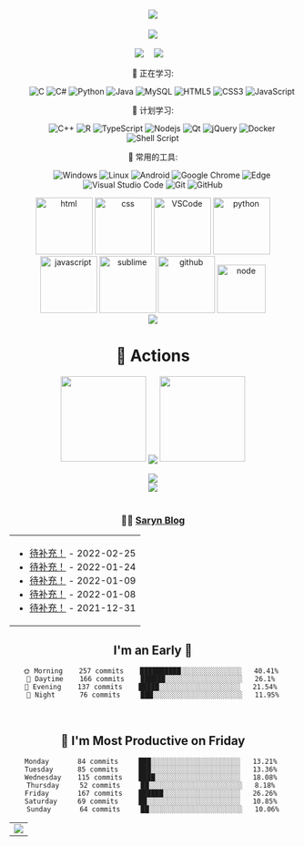<!-- 动态打字效果 -->
<h1 align="center">
  <a href="https://saryn.cn/">
    <img src="https://readme-typing-svg.herokuapp.com/?lines=console.log(%22Hello%2C%20World!%22);Saryn-Code%E7%A5%9D%E6%82%A8%E4%BB%8A%E5%A4%A9%E6%84%89%E5%BF%AB!&center=true&size=27">
  </a>
</h1>

<!-- 敲代码的图片 -->
<div align="center" ><img order-radius="100px" src="https://cdn.jsdelivr.net/gh/sun0225SUN/photos/images/202108300019556.gif"/></div>
<br>
  
<!-- 个人资料徽标 -->
<div align="center">
  <a href="https://saryn.cn/"><img src="https://img.shields.io/badge/website-%E4%B8%AA%E4%BA%BA%E7%BD%91%E7%AB%99-blue"></a>&emsp;
  <a href="https://space.bilibili.com/47217571/"><img src="https://img.shields.io/badge/bilibili-B%E7%AB%99-ff69b4"></a>&emsp;

💪 正在学习: 

&emsp;&emsp;
![C](https://img.shields.io/badge/c-%2300599C.svg?style=flat-square&logo=c&logoColor=white)
![C#](https://img.shields.io/badge/c%23-%23239120.svg?style=flat-square&logo=c-sharp&logoColor=white)
![Python](https://img.shields.io/badge/-Python-pink?style=flat-square&logo=Python)
![Java](https://img.shields.io/badge/-java-yellow?style=flat-square&logo=java)
![MySQL](https://img.shields.io/badge/mysql-%2300f.svg?style=flat-square&logo=mysql&logoColor=white)
![HTML5](https://img.shields.io/badge/-HTML5-E34F26?style=flat-square&logo=html5&logoColor=white)
![CSS3](https://img.shields.io/badge/-CSS3-1572B6?style=flat-square&logo=css3)
![JavaScript](https://img.shields.io/badge/-JavaScript-oringe?style=flat-square&logo=javascript)

🧠 计划学习:

&emsp;&emsp;
![C++](https://img.shields.io/badge/-C++-00599C?style=flat-square&logo=c)
![R](https://img.shields.io/badge/r-%23276DC3.svg?style=flat-square&logo=r&logoColor=white)
![TypeScript](https://img.shields.io/badge/typescript-%23007ACC.svg?style=flat-square&logo=typescript&logoColor=white)
![Nodejs](https://img.shields.io/badge/-Nodejs-c0ebd?style=flat-square&logo=Node.js)
![Qt](https://img.shields.io/badge/Qt-%23217346.svg?style=style=flat-square&logo=Qt&logoColor=white)
![jQuery](https://img.shields.io/badge/jquery-%230769AD.svg?style=style=flat-square&logo=jquery&logoColor=white)
![Docker](https://img.shields.io/badge/-Docker-FCC624?style=flat-square&logo=docker)
![Shell Script](https://img.shields.io/badge/shell_script-%4285F4.svg?style=style=flat-square&logo=gnu-bash&logoColor=white)

🧰 常用的工具:

&emsp;&emsp; 
![Windows](https://img.shields.io/badge/Windows-0078D6?style=flat-square&logo=windows&logoColor=white)
![Linux](https://img.shields.io/badge/Linux-FCC624?style=style=flat-square&logo=linux&logoColor=black)
![Android](https://img.shields.io/badge/Android-3DDC84?style=flat-square&logo=android&logoColor=white)
![Google Chrome](https://img.shields.io/badge/Chrome-4285F4?style=flat-square&logo=GoogleChrome&logoColor=white)
![Edge](https://img.shields.io/badge/Edge-0078D7?style=flat-square&logo=Microsoft-edge&logoColor=white)
![Visual Studio Code](https://img.shields.io/badge/-Visual%20Studio%20Code-007ACC?style=flat-square&logo=Visual%20Studio%20Code&logoColor=fff)
![Git](https://img.shields.io/badge/-Git-FCC624?style=flat-square&logo=git)
![GitHub](https://img.shields.io/badge/-GitHub-pink?style=flat-square&logo=github)

<!-- Gif -->
<div align="center">
  <img alt-"html5" src="https://media.giphy.com/media/XAxylRMCdpbEWUAvr8/giphy.gif" width="100" title="html">
  <img alt="css" src="https://media.giphy.com/media/fsEaZldNC8A1PJ3mwp/giphy.gif" width="100" title="css">
  <img alt="VSCode" src="https://i.giphy.com/media/IdyAQJVN2kVPNUrojM/200.webp" width="100" title="vscode">
  <img alt="python" src="https://i.giphy.com/media/LMt9638dO8dftAjtco/200.webp" width="100" title="python">
  <img alt="javascript" src="https://media3.giphy.com/media/ln7z2eWriiQAllfVcn/200w.webp" width="100" title="javascript">
  <img alt="sublime" src="https://media.giphy.com/media/jnDKffgCfGYOp6cMTK/giphy.gif" width="100" title="sublime">
  <img alt="github" src="https://i.giphy.com/media/KzJkzjggfGN5Py6nkT/200.webp" width="100" title="github">
  <img alt="node" src="https://media.giphy.com/media/kdFc8fubgS31b8DsVu/giphy.gif" width="85" title="node">
</div>

<!-- just img -->
<div align="center"><img src="https://cdn.jsdelivr.net/gh/sun0225SUN/photos/images/202110311924844.png" /></div>

# 🚀 Actions

<!-- 连续提交代码天数记录 -->
<div align="center">
  <img width="150" src="https://cdn.jsdelivr.net/gh/sun0225SUN/photos/images/202108300310676.png" />
  <img align="center" src="https://github-readme-streak-stats.herokuapp.com/?user=Saryn-Code&theme=dark&hide_border=true" />
  <img width="150" src="https://cdn.jsdelivr.net/gh/sun0225SUN/photos/images/202108300312623.png" />
</div>
  <br>

<!-- Dynamic Quotes -->
<div align="center"><img src="https://quotes-github-readme.vercel.app/api?type=horizontal&theme=dark"></div>

<!-- GitHub奖杯🏆 -->
<div align="center"><img  src="https://github-profile-trophy.vercel.app/?username=Saryn-Code&theme=gruvbox&row=1&column=6&no-frame=true&no-bg=true" /></div>
<br>

### 🤹‍♀️ <a href="https://saryn.cn/" target="_blank">Saryn Blog</a>
<!-- 最近博客动态 -->
<table align="center">
<tr>
<td valign="top">    

<!-- START_SECTION:blog -->
* <a href='https://saryn.cn/' target='_blank'>待补充！</a> - 2022-02-25
* <a href='https://saryn.cn/' target='_blank'>待补充！</a> - 2022-01-24
* <a href='https://saryn.cn/' target='_blank'>待补充！</a> - 2022-01-09
* <a href='https://saryn.cn/' target='_blank'>待补充！</a> - 2022-01-08
* <a href='https://saryn.cn/' target='_blank'>待补充！</a> - 2021-12-31
<!-- END_SECTION:blog -->
  
</td>
</tr>
</table>
  
  
## I'm an Early 🐤

```text
🌞 Morning    257 commits    ██████████░░░░░░░░░░░░░░░   40.41% 
🌆 Daytime    166 commits    ██████░░░░░░░░░░░░░░░░░░░   26.1% 
🌃 Evening    137 commits    █████░░░░░░░░░░░░░░░░░░░░   21.54% 
🌙 Night      76 commits     ███░░░░░░░░░░░░░░░░░░░░░░   11.95%
```

<br>
  
## 📅 I'm Most Productive on Friday

```text
Monday       84 commits     ███░░░░░░░░░░░░░░░░░░░░░░   13.21% 
Tuesday      85 commits     ███░░░░░░░░░░░░░░░░░░░░░░   13.36% 
Wednesday    115 commits    ████░░░░░░░░░░░░░░░░░░░░░   18.08% 
Thursday     52 commits     ██░░░░░░░░░░░░░░░░░░░░░░░   8.18% 
Friday       167 commits    ██████░░░░░░░░░░░░░░░░░░░   26.26% 
Saturday     69 commits     ██░░░░░░░░░░░░░░░░░░░░░░░   10.85% 
Sunday       64 commits     ██░░░░░░░░░░░░░░░░░░░░░░░   10.06%
```

<!-- GitHub Activity Graph -->
<table align="center">
  <tr>
    <td colspan="2">
      <img src="https://activity-graph.herokuapp.com/graph?username=Saryn-Code&theme=xcode&bg_color=FF000000&hide_border=true" />
    </td>
  </tr>
</table>
